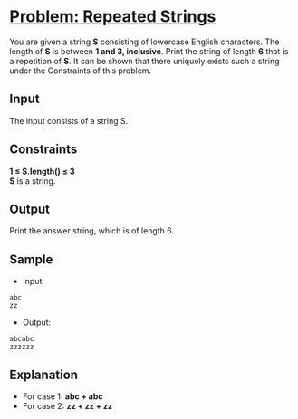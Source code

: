 # [Problem: Repeated Strings](https://my.newtonschool.co/playground/code/t05ypuju2sie)

You are given a string **S** consisting of lowercase English characters. The length of **S** is between **1 and 3, inclusive**. Print the string of length **6** that is a repetition of **S**.
It can be shown that there uniquely exists such a string under the Constraints of this problem.

## Input

The input consists of a string S.

## Constraints

**1 ≤ S.length() ≤ 3** <br>
**S** is a string.

## Output

Print the answer string, which is of length 6.

## Sample

- Input:
```
abc
zz
```

- Output:
```
abcabc
zzzzzz
```

## Explanation

- For case 1: **abc + abc** <br>
- For case 2: **zz + zz + zz**
